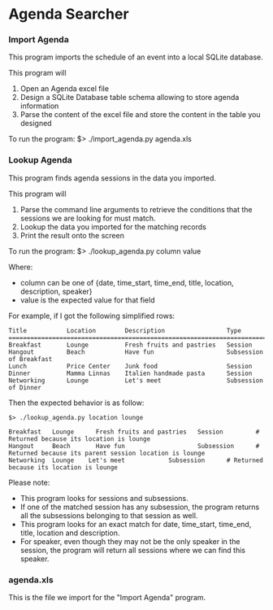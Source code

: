 # Agenda Searcher

### Import Agenda
This program imports the schedule of an event into a local SQLite database.

This program will
1. Open an Agenda excel file
2. Design a SQLite Database table schema allowing to store agenda information
3. Parse the content of the excel file and store the content in the table you designed

To run the program:
$> ./import_agenda.py agenda.xls


### Lookup Agenda
This program finds agenda sessions in the data you imported.

This program will
1. Parse the command line arguments to retrieve the conditions that the sessions we are looking for must match.
2. Lookup the data you imported for the matching records
3. Print the result onto the screen

To run the program:
$> ./lookup_agenda.py column value

Where:
* column can be one of {date, time_start, time_end, title, location, description, speaker}
* value is the expected value for that field

For example, if I got the following simplified rows:
```
Title           Location        Description                 Type
===========================================================================
Breakfast       Lounge          Fresh fruits and pastries   Session
Hangout         Beach           Have fun                    Subsession of Breakfast
Lunch           Price Center    Junk food                   Session
Dinner          Mamma Linnas    Italien handmade pasta      Session
Networking      Lounge          Let's meet                  Subsession of Dinner
```
Then the expected behavior is as follow:
```
$> ./lookup_agenda.py location lounge

Breakfast   Lounge      Fresh fruits and pastries   Session         # Returned because its location is lounge 
Hangout     Beach       Have fun                    Subsession      # Returned because its parent session location is lounge
Networking  Lounge	  Let's meet   	   	    Subsession      # Returned because its location is lounge
```

Please note:
* This program looks for sessions and subsessions.
* If one of the matched session has any subsession, the program returns all the subsessions belonging to that session as well.
* This program looks for an exact match for date, time_start, time_end, title, location and description.
* For speaker, even though they may not be the only speaker in the session, the program will return all sessions where we can find this speaker.



### agenda.xls
This is the file we import for the "Import Agenda" program.
